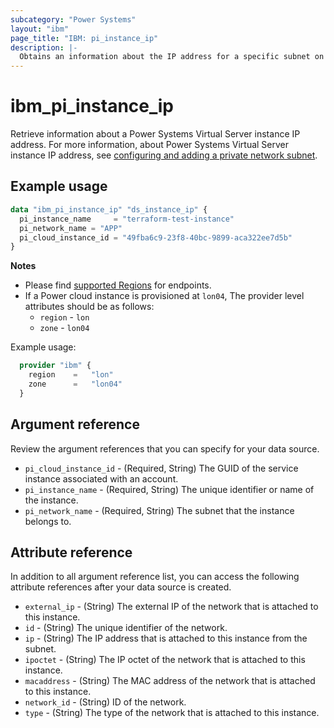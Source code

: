 ```yaml
---
subcategory: "Power Systems"
layout: "ibm"
page_title: "IBM: pi_instance_ip"
description: |-
  Obtains an information about the IP address for a specific subnet on an instance.
---
```


# ibm_pi_instance_ip
Retrieve information about a Power Systems Virtual Server instance IP address. For more information, about Power Systems Virtual Server instance IP address, see [configuring and adding a private network subnet](https://cloud.ibm.com/docs/power-iaas?topic=power-iaas-configuring-subnet).

## Example usage
```terraform
data "ibm_pi_instance_ip" "ds_instance_ip" {
  pi_instance_name     = "terraform-test-instance"
  pi_network_name = "APP"
  pi_cloud_instance_id = "49fba6c9-23f8-40bc-9899-aca322ee7d5b"
}
```

**Notes**
- Please find [supported Regions](https://cloud.ibm.com/apidocs/power-cloud#endpoint) for endpoints.
- If a Power cloud instance is provisioned at `lon04`, The provider level attributes should be as follows:
  - `region` - `lon`
  - `zone` - `lon04`

Example usage:
  ```terraform
    provider "ibm" {
      region    =   "lon"
      zone      =   "lon04"
    }
  ```
  
## Argument reference
Review the argument references that you can specify for your data source. 

- `pi_cloud_instance_id` - (Required, String) The GUID of the service instance associated with an account.
- `pi_instance_name` - (Required, String) The unique identifier or name of the instance.
- `pi_network_name` - (Required, String) The subnet that the instance belongs to. 


## Attribute reference
In addition to all argument reference list, you can access the following attribute references after your data source is created. 

- `external_ip` - (String) The external IP of the network that is attached to this instance.
- `id` - (String) The unique identifier of the network.
- `ip` - (String) The IP address that is attached to this instance from the subnet.
- `ipoctet` - (String) The IP octet of the network that is attached to this instance.
- `macaddress` - (String) The MAC address of the network that is attached to this instance.
- `network_id` - (String) ID of the network.
- `type` - (String) The type of the network that is attached to this instance.
